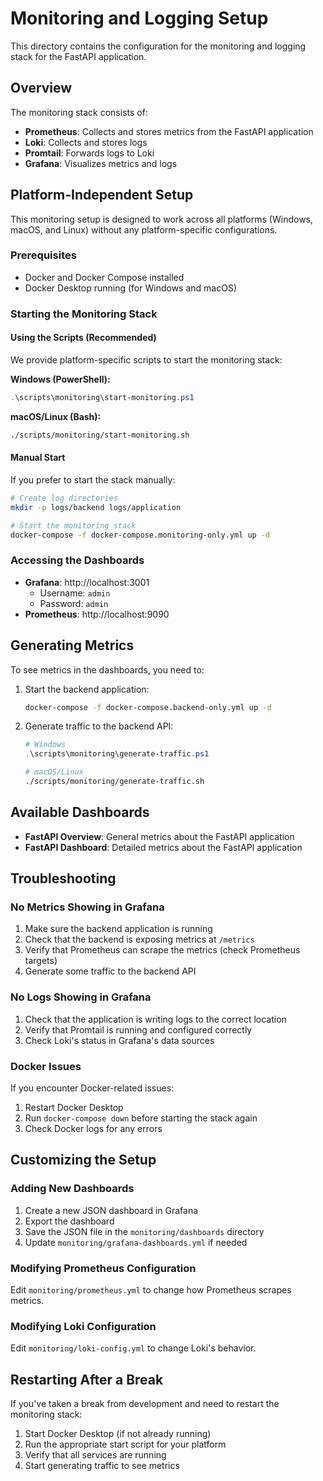 # Monitoring and Logging Setup

This directory contains the configuration for the monitoring and logging stack for the FastAPI application.

## Overview

The monitoring stack consists of:

- **Prometheus**: Collects and stores metrics from the FastAPI application
- **Loki**: Collects and stores logs
- **Promtail**: Forwards logs to Loki
- **Grafana**: Visualizes metrics and logs

## Platform-Independent Setup

This monitoring setup is designed to work across all platforms (Windows, macOS, and Linux) without any platform-specific configurations.

### Prerequisites

- Docker and Docker Compose installed
- Docker Desktop running (for Windows and macOS)

### Starting the Monitoring Stack

#### Using the Scripts (Recommended)

We provide platform-specific scripts to start the monitoring stack:

**Windows (PowerShell):**
```powershell
.\scripts\monitoring\start-monitoring.ps1
```

**macOS/Linux (Bash):**
```bash
./scripts/monitoring/start-monitoring.sh
```

#### Manual Start

If you prefer to start the stack manually:

```bash
# Create log directories
mkdir -p logs/backend logs/application

# Start the monitoring stack
docker-compose -f docker-compose.monitoring-only.yml up -d
```

### Accessing the Dashboards

- **Grafana**: http://localhost:3001
  - Username: `admin`
  - Password: `admin`
- **Prometheus**: http://localhost:9090

## Generating Metrics

To see metrics in the dashboards, you need to:

1. Start the backend application:
   ```bash
   docker-compose -f docker-compose.backend-only.yml up -d
   ```

2. Generate traffic to the backend API:
   ```powershell
   # Windows
   .\scripts\monitoring\generate-traffic.ps1
   ```
   ```bash
   # macOS/Linux
   ./scripts/monitoring/generate-traffic.sh
   ```

## Available Dashboards

- **FastAPI Overview**: General metrics about the FastAPI application
- **FastAPI Dashboard**: Detailed metrics about the FastAPI application

## Troubleshooting

### No Metrics Showing in Grafana

1. Make sure the backend application is running
2. Check that the backend is exposing metrics at `/metrics`
3. Verify that Prometheus can scrape the metrics (check Prometheus targets)
4. Generate some traffic to the backend API

### No Logs Showing in Grafana

1. Check that the application is writing logs to the correct location
2. Verify that Promtail is running and configured correctly
3. Check Loki's status in Grafana's data sources

### Docker Issues

If you encounter Docker-related issues:

1. Restart Docker Desktop
2. Run `docker-compose down` before starting the stack again
3. Check Docker logs for any errors

## Customizing the Setup

### Adding New Dashboards

1. Create a new JSON dashboard in Grafana
2. Export the dashboard
3. Save the JSON file in the `monitoring/dashboards` directory
4. Update `monitoring/grafana-dashboards.yml` if needed

### Modifying Prometheus Configuration

Edit `monitoring/prometheus.yml` to change how Prometheus scrapes metrics.

### Modifying Loki Configuration

Edit `monitoring/loki-config.yml` to change Loki's behavior.

## Restarting After a Break

If you've taken a break from development and need to restart the monitoring stack:

1. Start Docker Desktop (if not already running)
2. Run the appropriate start script for your platform
3. Verify that all services are running
4. Start generating traffic to see metrics
